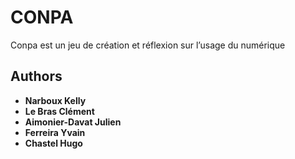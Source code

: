 # CONPA

Conpa est un jeu de création et réflexion sur l’usage du numérique

## Authors

* **Narboux Kelly**
* **Le Bras Clément**
* **Aimonier-Davat Julien**
* **Ferreira Yvain**
* **Chastel Hugo**
